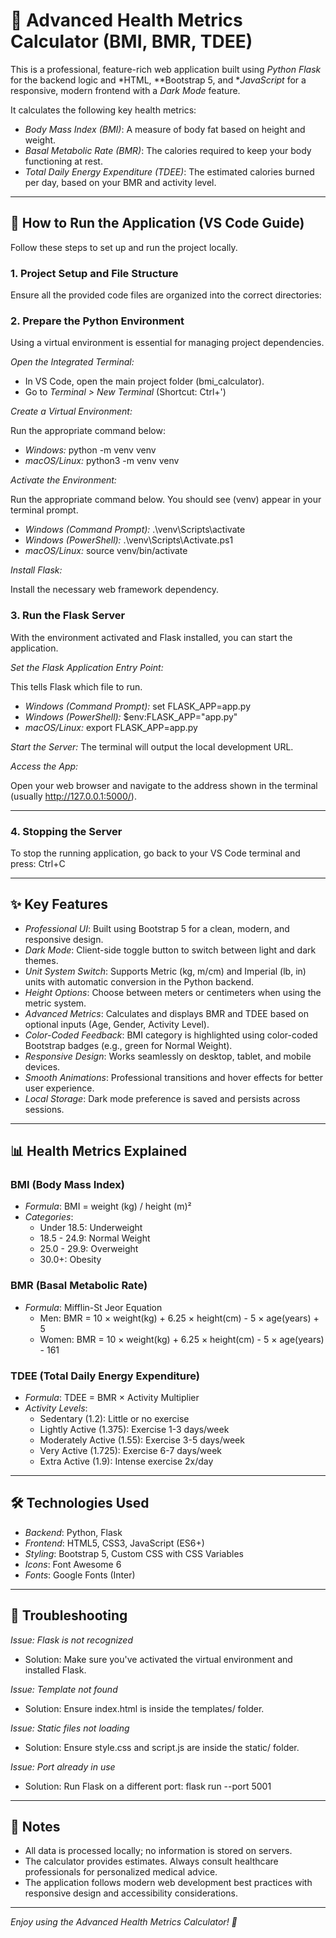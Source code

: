 # 🧮 Advanced Health Metrics Calculator (BMI, BMR, TDEE)

This is a professional, feature-rich web application built using *Python Flask* for the backend logic and *HTML, **Bootstrap 5, and **JavaScript* for a responsive, modern frontend with a *Dark Mode* feature.

It calculates the following key health metrics:

- *Body Mass Index (BMI)*: A measure of body fat based on height and weight.
- *Basal Metabolic Rate (BMR)*: The calories required to keep your body functioning at rest.
- *Total Daily Energy Expenditure (TDEE)*: The estimated calories burned per day, based on your BMR and activity level.

---

## 🚀 How to Run the Application (VS Code Guide)

Follow these steps to set up and run the project locally.

### 1. Project Setup and File Structure

Ensure all the provided code files are organized into the correct directories:

### 2. Prepare the Python Environment

Using a virtual environment is essential for managing project dependencies.

*Open the Integrated Terminal:*
- In VS Code, open the main project folder (bmi_calculator).
- Go to *Terminal > New Terminal* (Shortcut: Ctrl+')

*Create a Virtual Environment:*

Run the appropriate command below:

- *Windows:* python -m venv venv
- *macOS/Linux:* python3 -m venv venv

*Activate the Environment:*

Run the appropriate command below. You should see (venv) appear in your terminal prompt.

- *Windows (Command Prompt):* .\venv\Scripts\activate
- *Windows (PowerShell):* .\venv\Scripts\Activate.ps1
- *macOS/Linux:* source venv/bin/activate

*Install Flask:*

Install the necessary web framework dependency.
### 3. Run the Flask Server

With the environment activated and Flask installed, you can start the application.

*Set the Flask Application Entry Point:*

This tells Flask which file to run.

- *Windows (Command Prompt):* set FLASK_APP=app.py
- *Windows (PowerShell):* $env:FLASK_APP="app.py"
- *macOS/Linux:* export FLASK_APP=app.py

*Start the Server:*
The terminal will output the local development URL.

*Access the App:*

Open your web browser and navigate to the address shown in the terminal (usually http://127.0.0.1:5000/).

---

### 4. Stopping the Server

To stop the running application, go back to your VS Code terminal and press: Ctrl+C

---

## ✨ Key Features

- *Professional UI*: Built using Bootstrap 5 for a clean, modern, and responsive design.
- *Dark Mode*: Client-side toggle button to switch between light and dark themes.
- *Unit System Switch*: Supports Metric (kg, m/cm) and Imperial (lb, in) units with automatic conversion in the Python backend.
- *Height Options*: Choose between meters or centimeters when using the metric system.
- *Advanced Metrics*: Calculates and displays BMR and TDEE based on optional inputs (Age, Gender, Activity Level).
- *Color-Coded Feedback*: BMI category is highlighted using color-coded Bootstrap badges (e.g., green for Normal Weight).
- *Responsive Design*: Works seamlessly on desktop, tablet, and mobile devices.
- *Smooth Animations*: Professional transitions and hover effects for better user experience.
- *Local Storage*: Dark mode preference is saved and persists across sessions.

---

## 📊 Health Metrics Explained

### BMI (Body Mass Index)
- *Formula*: BMI = weight (kg) / height (m)²
- *Categories*:
  - Under 18.5: Underweight
  - 18.5 - 24.9: Normal Weight
  - 25.0 - 29.9: Overweight
  - 30.0+: Obesity

### BMR (Basal Metabolic Rate)
- *Formula*: Mifflin-St Jeor Equation
  - Men: BMR = 10 × weight(kg) + 6.25 × height(cm) - 5 × age(years) + 5
  - Women: BMR = 10 × weight(kg) + 6.25 × height(cm) - 5 × age(years) - 161

### TDEE (Total Daily Energy Expenditure)
- *Formula*: TDEE = BMR × Activity Multiplier
- *Activity Levels*:
  - Sedentary (1.2): Little or no exercise
  - Lightly Active (1.375): Exercise 1-3 days/week
  - Moderately Active (1.55): Exercise 3-5 days/week
  - Very Active (1.725): Exercise 6-7 days/week
  - Extra Active (1.9): Intense exercise 2x/day

---

## 🛠 Technologies Used

- *Backend*: Python, Flask
- *Frontend*: HTML5, CSS3, JavaScript (ES6+)
- *Styling*: Bootstrap 5, Custom CSS with CSS Variables
- *Icons*: Font Awesome 6
- *Fonts*: Google Fonts (Inter)

---

## 🔧 Troubleshooting

*Issue: Flask is not recognized*
- Solution: Make sure you've activated the virtual environment and installed Flask.

*Issue: Template not found*
- Solution: Ensure index.html is inside the templates/ folder.

*Issue: Static files not loading*
- Solution: Ensure style.css and script.js are inside the static/ folder.

*Issue: Port already in use*
- Solution: Run Flask on a different port: flask run --port 5001

---

## 📝 Notes

- All data is processed locally; no information is stored on servers.
- The calculator provides estimates. Always consult healthcare professionals for personalized medical advice.
- The application follows modern web development best practices with responsive design and accessibility considerations.

---

*Enjoy using the Advanced Health Metrics Calculator! 💪*
